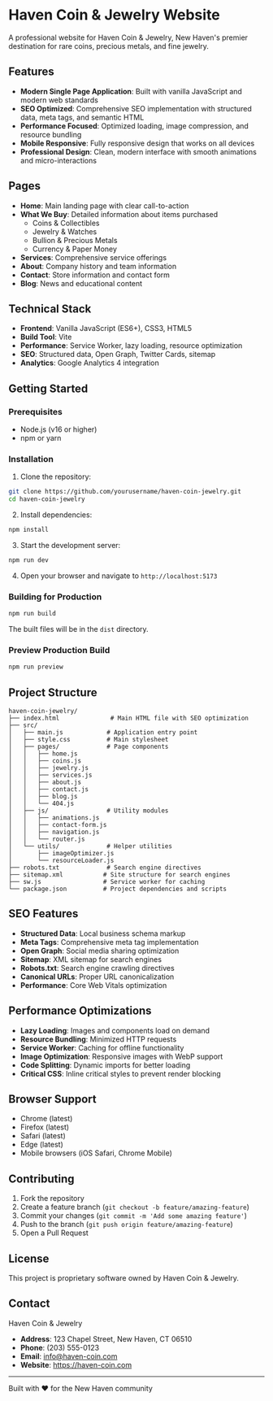 # Haven Coin & Jewelry Website

A professional website for Haven Coin & Jewelry, New Haven's premier destination for rare coins, precious metals, and fine jewelry.

## Features

- **Modern Single Page Application**: Built with vanilla JavaScript and modern web standards
- **SEO Optimized**: Comprehensive SEO implementation with structured data, meta tags, and semantic HTML
- **Performance Focused**: Optimized loading, image compression, and resource bundling
- **Mobile Responsive**: Fully responsive design that works on all devices
- **Professional Design**: Clean, modern interface with smooth animations and micro-interactions

## Pages

- **Home**: Main landing page with clear call-to-action
- **What We Buy**: Detailed information about items purchased
  - Coins & Collectibles
  - Jewelry & Watches  
  - Bullion & Precious Metals
  - Currency & Paper Money
- **Services**: Comprehensive service offerings
- **About**: Company history and team information
- **Contact**: Store information and contact form
- **Blog**: News and educational content

## Technical Stack

- **Frontend**: Vanilla JavaScript (ES6+), CSS3, HTML5
- **Build Tool**: Vite
- **Performance**: Service Worker, lazy loading, resource optimization
- **SEO**: Structured data, Open Graph, Twitter Cards, sitemap
- **Analytics**: Google Analytics 4 integration

## Getting Started

### Prerequisites

- Node.js (v16 or higher)
- npm or yarn

### Installation

1. Clone the repository:
```bash
git clone https://github.com/yourusername/haven-coin-jewelry.git
cd haven-coin-jewelry
```

2. Install dependencies:
```bash
npm install
```

3. Start the development server:
```bash
npm run dev
```

4. Open your browser and navigate to `http://localhost:5173`

### Building for Production

```bash
npm run build
```

The built files will be in the `dist` directory.

### Preview Production Build

```bash
npm run preview
```

## Project Structure

```
haven-coin-jewelry/
├── index.html              # Main HTML file with SEO optimization
├── src/
│   ├── main.js            # Application entry point
│   ├── style.css          # Main stylesheet
│   ├── pages/             # Page components
│   │   ├── home.js
│   │   ├── coins.js
│   │   ├── jewelry.js
│   │   ├── services.js
│   │   ├── about.js
│   │   ├── contact.js
│   │   ├── blog.js
│   │   └── 404.js
│   ├── js/                # Utility modules
│   │   ├── animations.js
│   │   ├── contact-form.js
│   │   ├── navigation.js
│   │   └── router.js
│   └── utils/             # Helper utilities
│       ├── imageOptimizer.js
│       └── resourceLoader.js
├── robots.txt             # Search engine directives
├── sitemap.xml           # Site structure for search engines
├── sw.js                 # Service worker for caching
└── package.json          # Project dependencies and scripts
```

## SEO Features

- **Structured Data**: Local business schema markup
- **Meta Tags**: Comprehensive meta tag implementation
- **Open Graph**: Social media sharing optimization
- **Sitemap**: XML sitemap for search engines
- **Robots.txt**: Search engine crawling directives
- **Canonical URLs**: Proper URL canonicalization
- **Performance**: Core Web Vitals optimization

## Performance Optimizations

- **Lazy Loading**: Images and components load on demand
- **Resource Bundling**: Minimized HTTP requests
- **Service Worker**: Caching for offline functionality
- **Image Optimization**: Responsive images with WebP support
- **Code Splitting**: Dynamic imports for better loading
- **Critical CSS**: Inline critical styles to prevent render blocking

## Browser Support

- Chrome (latest)
- Firefox (latest)
- Safari (latest)
- Edge (latest)
- Mobile browsers (iOS Safari, Chrome Mobile)

## Contributing

1. Fork the repository
2. Create a feature branch (`git checkout -b feature/amazing-feature`)
3. Commit your changes (`git commit -m 'Add some amazing feature'`)
4. Push to the branch (`git push origin feature/amazing-feature`)
5. Open a Pull Request

## License

This project is proprietary software owned by Haven Coin & Jewelry.

## Contact

Haven Coin & Jewelry
- **Address**: 123 Chapel Street, New Haven, CT 06510
- **Phone**: (203) 555-0123
- **Email**: info@haven-coin.com
- **Website**: https://haven-coin.com

---

Built with ❤️ for the New Haven community